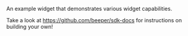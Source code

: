 An example widget that demonstrates various widget capabilities.

Take a look at https://github.com/beeper/sdk-docs for instructions on building your own!
